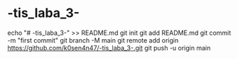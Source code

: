 # -tis_laba_3-
echo "# -tis_laba_3-" >> README.md
git init
git add README.md
git commit -m "first commit"
git branch -M main
git remote add origin https://github.com/k0sen4n47/-tis_laba_3-.git
git push -u origin main

